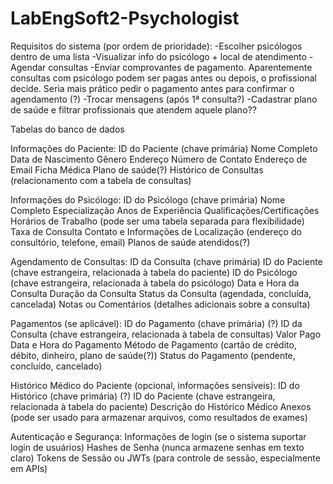 # LabEngSoft2-Psychologist

Requisitos do sistema (por ordem de prioridade):
-Escolher psicólogos dentro de uma lista
-Visualizar info do psicólogo + local de atendimento
-Agendar consultas
-Enviar comprovantes de pagamento. Aparentemente consultas com psicólogo podem ser pagas antes ou depois, o profissional decide. Seria mais prático pedir o pagamento antes para confirmar o agendamento (?)
-Trocar mensagens (após 1ª consulta?)
-Cadastrar plano de saúde e filtrar profissionais que atendem aquele plano??

Tabelas do banco de dados

Informações do Paciente:
ID do Paciente (chave primária)
Nome Completo
Data de Nascimento
Gênero
Endereço
Número de Contato
Endereço de Email
Ficha Médica
Plano de saúde(?)
Histórico de Consultas (relacionamento com a tabela de consultas)

Informações do Psicólogo:
ID do Psicólogo (chave primária)
Nome Completo
Especialização
Anos de Experiência
Qualificações/Certificações
Horários de Trabalho (pode ser uma tabela separada para flexibilidade)
Taxa de Consulta
Contato e Informações de Localização (endereço do consultório, telefone, email)
Planos de saúde atendidos(?)

Agendamento de Consultas:
ID da Consulta (chave primária)
ID do Paciente (chave estrangeira, relacionada à tabela do paciente)
ID do Psicólogo (chave estrangeira, relacionada à tabela do psicólogo)
Data e Hora da Consulta
Duração da Consulta
Status da Consulta (agendada, concluída, cancelada)
Notas ou Comentários (detalhes adicionais sobre a consulta)

Pagamentos (se aplicável):
ID do Pagamento (chave primária) (?)
ID da Consulta (chave estrangeira, relacionada à tabela de consultas)
Valor Pago
Data e Hora do Pagamento
Método de Pagamento (cartão de crédito, débito, dinheiro, plano de saúde(?))
Status do Pagamento (pendente, concluído, cancelado)

Histórico Médico do Paciente (opcional, informações sensíveis):
ID do Histórico (chave primária) (?)
ID do Paciente (chave estrangeira, relacionada à tabela do paciente)
Descrição do Histórico Médico
Anexos (pode ser usado para armazenar arquivos, como resultados de exames)

Autenticação e Segurança:
Informações de login (se o sistema suportar login de usuários)
Hashes de Senha (nunca armazene senhas em texto claro)
Tokens de Sessão ou JWTs (para controle de sessão, especialmente em APIs)
